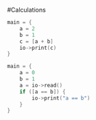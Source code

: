 #Calculations
```c++
main = {
	a = 2
	b = 1
	c = [a + b]
	io->print(c)
}
```

```c++
main = {
	a = 0
	b = 1
	a = io->read()
	if ([a == b]) {
		io->print("a == b")
	}
}
```
